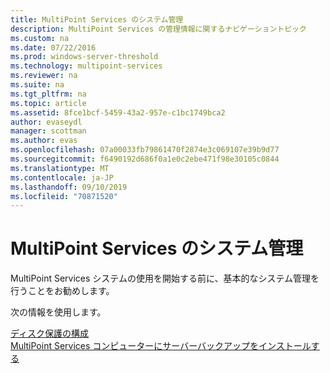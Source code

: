 ```yaml
---
title: MultiPoint Services のシステム管理
description: MultiPoint Services の管理情報に関するナビゲーショントピック
ms.custom: na
ms.date: 07/22/2016
ms.prod: windows-server-threshold
ms.technology: multipoint-services
ms.reviewer: na
ms.suite: na
ms.tgt_pltfrm: na
ms.topic: article
ms.assetid: 8fce1bcf-5459-43a2-957e-c1bc1749bca2
author: evaseydl
manager: scottman
ms.author: evas
ms.openlocfilehash: 07a00033fb79861470f2874e3c069107e39b9d77
ms.sourcegitcommit: f6490192d686f0a1e0c2ebe471f98e30105c0844
ms.translationtype: MT
ms.contentlocale: ja-JP
ms.lasthandoff: 09/10/2019
ms.locfileid: "70871520"
---
```

# <a name="system-administration-in-multipoint-services"></a>MultiPoint Services のシステム管理
MultiPoint Services システムの使用を開始する前に、基本的なシステム管理を行うことをお勧めします。  
  
次の情報を使用します。

[ディスク保護の構成](Configure-Disk-Protection-in-MultiPoint-services.md)  
[MultiPoint Services コンピューターにサーバーバックアップをインストールする](Install-Server-Backup-on-your-MultiPoint-services-computer.md) 